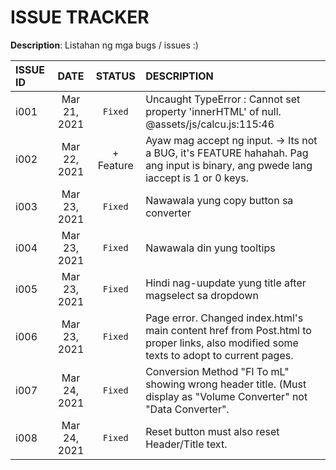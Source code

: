 # ISSUE TRACKER

**Description**:  Listahan ng mga bugs / issues :)

ISSUE ID   |DATE           |STATUS	    |DESCRIPTION
:----------|:-------------:|:----------:|:----------
i001	     |Mar 21, 2021   |`Fixed`   	|Uncaught TypeError : Cannot set property 'innerHTML' of null. @assets/js/calcu.js:115:46
i002       |Mar 22, 2021   |+ Feature   |Ayaw mag accept ng input. -> Its not a BUG, it's FEATURE hahahah. Pag ang input is binary, ang pwede lang iaccept is 1 or 0 keys. 
i003       |Mar 23, 2021   |`Fixed`     |Nawawala yung copy button sa converter
i004       |Mar 23, 2021   |`Fixed`     |Nawawala din yung tooltips
i005       |Mar 23, 2021   |`Fixed`     |Hindi nag-uupdate yung title after magselect sa dropdown
i006       |Mar 23, 2021   |`Fixed`     |Page error. Changed index.html's main content href from Post.html to proper links, also modified some texts to adopt to current pages.
i007       |Mar 24, 2021   |`Fixed`     |Conversion Method "Fl To mL" showing wrong header title. (Must display as "Volume Converter" not "Data Converter".
i008       |Mar 24, 2021   |`Fixed`     |Reset button must also reset Header/Title text.
